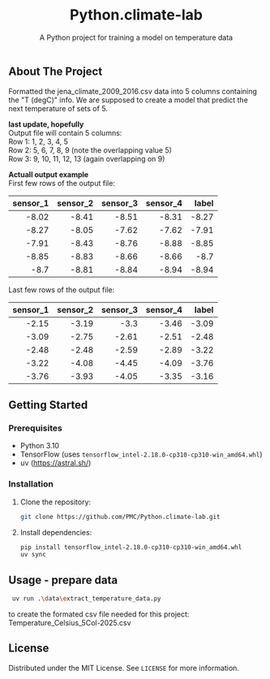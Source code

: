 <!-- Improved compatibility of back to top link: See: https://github.com/othneildrew/Best-README-Template/pull/73 -->

<a id="readme-top"></a>

<div align="center">
  <h1  align="center">Python.climate-lab</h1>

  <p align="center">
    A Python project for training a model on temperature data
    <br />
    <br />
  </p>
</div>

<!-- ABOUT THE PROJECT -->

## About The Project

Formatted the jena_climate_2009_2016.csv data into 5 columns containing the "T (degC)" info.
We are supposed to create a model that predict the next temperature of sets of 5.

**last update, hopefully**</br>
Output file will contain 5 columns:</br>
Row 1: 1, 2, 3, 4, 5</br>
Row 2: 5, 6, 7, 8, 9 (note the overlapping value 5)</br>
Row 3: 9, 10, 11, 12, 13 (again overlapping on 9)</br>

**Actuall output example**</br>
First few rows of the output file:

| sensor_1 | sensor_2 | sensor_3 | sensor_4 | label |
| -------: | -------: | -------: | -------: | ----: |
|    -8.02 |    -8.41 |    -8.51 |    -8.31 | -8.27 |
|    -8.27 |    -8.05 |    -7.62 |    -7.62 | -7.91 |
|    -7.91 |    -8.43 |    -8.76 |    -8.88 | -8.85 |
|    -8.85 |    -8.83 |    -8.66 |    -8.66 |  -8.7 |
|     -8.7 |    -8.81 |    -8.84 |    -8.94 | -8.94 |

Last few rows of the output file:

| sensor_1 | sensor_2 | sensor_3 | sensor_4 | label |
| -------: | -------: | -------: | -------: | ----: |
|    -2.15 |    -3.19 |     -3.3 |    -3.46 | -3.09 |
|    -3.09 |    -2.75 |    -2.61 |    -2.51 | -2.48 |
|    -2.48 |    -2.48 |    -2.59 |    -2.89 | -3.22 |
|    -3.22 |    -4.08 |    -4.45 |    -4.09 | -3.76 |
|    -3.76 |    -3.93 |    -4.05 |    -3.35 | -3.16 |

<!-- GETTING STARTED -->

## Getting Started

### Prerequisites

- Python 3.10
- TensorFlow (uses `tensorflow_intel-2.18.0-cp310-cp310-win_amd64.whl`)
- uv (https://astral.sh/)

### Installation

1. Clone the repository:
   ```sh
   git clone https://github.com/PMC/Python.climate-lab.git
   ```
2. Install dependencies:
   ```sh
   pip install tensorflow_intel-2.18.0-cp310-cp310-win_amd64.whl
   uv sync
   ```

<!-- USAGE -->

## Usage - prepare data

```sh
 uv run .\data\extract_temperature_data.py
```

to create the formated csv file needed for this project:
Temperature_Celsius_5Col-2025.csv

<!-- LICENSE -->

## License

Distributed under the MIT License. See `LICENSE` for more information.
